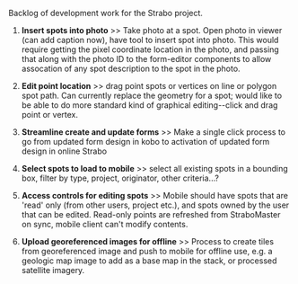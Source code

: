 Backlog of development work for the Strabo project.

1.  **Insert spots into photo** >>  Take photo at a spot. Open photo in viewer (can add caption now), have tool to insert spot into photo.  This would require getting the pixel coordinate location in the photo, and passing that along with the photo ID to the form-editor components to allow assocation of any spot description to the spot in the photo.

2. **Edit point location** >> drag point spots or vertices on line or polygon spot path. Can currently replace the geometry for a spot; would like to be able to do more standard kind of graphical editing--click and drag point or vertex.

3. **Streamline create and update forms** >>  Make a single click process to go from updated form design in kobo to activation of updated form design in online Strabo

4. **Select spots to load to mobile** >> select all existing spots in a bounding box, filter by type, project, originator, other criteria...?

5. **Access controls for editing spots** >> Mobile should have spots that are 'read' only (from other users, project etc.), and spots owned by the user that can be edited. Read-only points are refreshed from StraboMaster on sync, mobile client can't modify contents.

6. **Upload georeferenced images for offline** >> Process to create tiles from georeferenced image and push to mobile for offline use, e.g. a geologic map image to add as a base map in the stack, or processed satellite imagery.

 
 